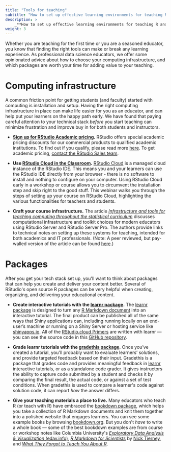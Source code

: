 ```yaml
---
title: "Tools for teaching"
subtitle: "How to set up effective learning environments for teaching R and data science."
description: >
    _**How to set up effective learning environments for teaching R and data science.**_ Design a computing infrastructure and choose packages that can set you and your learners on the happy path.
weight: 3
---
```


Whether you are teaching for the first time or you are a seasoned educator, you know that finding the right tools can make or break any learning experience. As professional data science educators, we offer some opinionated advice about how to choose your computing infrastructure, and which packages are worth your time for adding value to your teaching.

# Computing infrastructure

A common friction point for getting students (and faculty) started with computing is installation and setup. Having the right computing infrastructure in place can make life easier for you as an educator, and can help put your learners on the happy path early. We have found that paying careful attention to your technical stack *before* you start teaching can minimize frustration and improve buy in for both students and instructors.

- **[Sign up for RStudio Academic pricing](https://www.rstudio.com/pricing/academic-pricing/).** RStudio offers special academic pricing discounts for our commercial products to qualified academic institutions. To find out if you qualify, please read more [here](https://www.rstudio.com/pricing/academic-pricing/). To get academic pricing, [contact the RStudio Sales team](https://www.rstudio.com/about/contact-sales/).

- **Use [RStudio Cloud in the Classroom](https://resources.rstudio.com/webinars/rstudio-cloud-in-the-classroom).** [RStudio Cloud](https://rstudio.cloud/) is a managed cloud instance of the RStudio IDE. This means you and your learners can use the RStudio IDE directly from your browser - there is no software to install and nothing to configure on your computer. Using RStudio Cloud early in a workshop or course allows you to circumvent the installation step and skip right to the good stuff. This webinar walks you through the steps of setting up your course on RStudio Cloud, highlighting the various functionalities for teachers and students.

- **Craft your course infrastructure.** The article [_Infrastructure and tools for teaching computing throughout the statistical curriculum_](https://peerj.com/preprints/3181/) discusses computational infrastructure and toolkit choices for modern educators using RStudio Server and RStudio Server Pro. The authors provide links to technical notes on setting up these systems for teaching, intended for both academics and IT professionals. (Note: A peer reviewed, but pay-walled version of the article can be found [here](https://www.tandfonline.com/doi/full/10.1080/00031305.2017.1397549).)

# Packages

After you get your tech stack set up, you'll want to think about packages that can help you create and deliver your content better. Several of RStudio's open source R packages can be very helpful when creating, organizing, and delivering your educational content.

- __Create interactive tutorials with the [learnr package](https://rstudio.github.io/learnr/).__ The [learnr package](https://rstudio.github.io/learnr/) is designed to turn any [R Markdown document](https://rmarkdown.rstudio.com) into an interactive tutorial. The final product can be published all of the same ways that Shiny applications can, including running locally on an end-user’s machine or running on a Shiny Server or hosting service like [shinyapps.io](https://www.shinyapps.io/). All of the [RStudio.cloud Primers](https://rstudio.cloud/learn/primers) are written with learnr &mdash; you can see the source code in this [GitHub repository](https://github.com/rstudio-education/primers).

- __Grade learnr tutorials with the [gradethis package](https://rstudio-education.github.io/gradethis/).__ Once you’ve created a tutorial, you'll probably want to evaluate learners’ solutions, and provide targeted feedback based on their input. Gradethis is a package that grades code and provides meaningful feedback in [learnr](https://rstudio.github.io/learnr/)
interactive tutorials, or as a standalone code grader. It gives instructors the ability to capture code submitted by a student and checks it by comparing the final result, the actual code, 
or against a set of test conditions. When gradethis is used to compare a learner's code against solution code, it can report *how* the answer differs.

- __Give your teaching materials a place to live.__ Many educators who teach R (or teach with R) have embraced the [bookdown package](https://bookdown.org/yihui/bookdown/), which helps you take a collection of R Markdown documents and knit them together into a polished website that engages learners. You can see some example books by browsing [bookdown.org](https://bookdown.org/). But you don't *have* to write a whole book &mdash; some of the best bookdown examples are from course or workshop notes like Columbia University's [*Exploratory Data Analysis & Visualization* (edav.info)](https://edav.info/), [*R Markdown for Scientists*](https://rmd4sci.njtierney.com/) by [Nick Tierney](https://www.njtierney.com/), and [*What They Forgot to Teach You About R*](https://rstats.wtf/).
